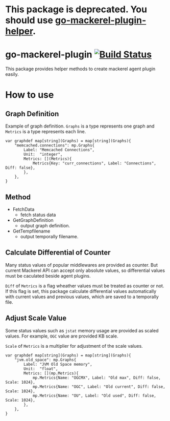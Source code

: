 This package is deprecated. You should use [go-mackerel-plugin-helper](https://github.com/mackerelio/go-mackerel-plugin-helper).
==========


go-mackerel-plugin [![Build Status](https://travis-ci.org/mackerelio/go-mackerel-plugin.svg?branch=master)](https://travis-ci.org/mackerelio/go-mackerel-plugin)
==================

This package provides helper methods to create mackerel agent plugin easily.


How to use
==========

## Graph Definition

Example of graph definition.
`Graphs` is a type represents one graph and `Metrics` is a type represents each line.

```golang
var graphdef map[string](Graphs) = map[string](Graphs){
	"memcached.connections": mp.Graphs{
		Label: "Memcached Connections",
		Unit:  "integer",
		Metrics: [](Metrics){
			Metrics{Key: "curr_connections", Label: "Connections", Diff: false},
		},
	},
}
```

## Method
- FetchData
  - fetch status data
- GetGraphDefinition
  - output graph definition.
- GetTempfilename
  - output temporally filename.

## Calculate Differential of Counter

Many status values of popular middlewares are provided as counter.
But current Mackerel API can accept only absolute values, so differential values must be caculated beside agent plugins.

`Diff` of `Metrics` is a flag wheather values must be treated as counter or not.
If this flag is set, this package calculate differential values automatically with current values and previous values, which are saved to a temporally file.

## Adjust Scale Value

Some status values such as `jstat` memory usage are provided as scaled values.
For example, `OGC` value are provided KB scale.

`Scale` of `Metrics` is a multiplier for adjustment of the scale values.

```golang
var graphdef map[string](Graphs) = map[string](Graphs){
    "jvm.old_space": mp.Graphs{
        Label: "JVM Old Space memory",
        Unit:  "float",
        Metrics: [](mp.Metrics){
            mp.Metrics{Name: "OGCMX", Label: "Old max", Diff: false, Scale: 1024},
            mp.Metrics{Name: "OGC", Label: "Old current", Diff: false, Scale: 1024},
            mp.Metrics{Name: "OU", Label: "Old used", Diff: false, Scale: 1024},
        },
    },
}
```
